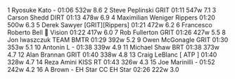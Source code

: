   1  Ryosuke Kato  -  01:06    532w  8.6
  2  Steve Peplinski  GRIT  01:11    547w  7.1
  3  Carson Shedd  DIRT  01:13    478w  6.9
  4  Maximilian Weniger  Rippers  01:20    500w  6.3
  5  Derek Sawyer  [GRIT][Rippers]  01:21    472w  6.2
  6  Francesco Roberto Bell 🔔  Vision  01:22    417w  6.0
  7  Rob Fullerton  GRIT  01:26    427w  5.5
  8  Jon Iwaszczuk  TEAM BMTR  01:29    392w  5.2
  9  Owen McGonagle  GRIT  01:30    353w  5.1
 10  Antonin L  -  01:38    339w  4.9
 11  Michael Shaw  BRT  01:38    373w  4.7
 12  Alan Brannan  GRIT  01:40    338w  4.8
 13  Craig LeBlanc  [ ATP ]  01:40    328w  4.7
 14  Reza Amini  KISS RT  01:43    326w  4.3
 15  Joe Marinilli  -  01:52    242w  4.2
 16  A Brown - EH Star CC  EH Star  02:26    222w  3.0
